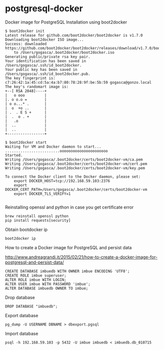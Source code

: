 # postgresql-docker
Docker image for PostgreSQL
Installation using boot2docker

```
$ boot2docker init
Latest release for github.com/boot2docker/boot2docker is v1.7.0
Downloading boot2docker ISO image...
Success: downloaded https://github.com/boot2docker/boot2docker/releases/download/v1.7.0/boot2docker.iso
	to /Users/gogasca/.boot2docker/boot2docker.iso
Generating public/private rsa key pair.
Your identification has been saved in /Users/gogasca/.ssh/id_boot2docker.
Your public key has been saved in /Users/gogasca/.ssh/id_boot2docker.pub.
The key fingerprint is:
c7:26:42:1a:45:cd:5a:4a:b7:80:78:28:9f:be:5b:59 gogasca@gonzo.local
The key's randomart image is:
+--[ RSA 2048]----+
|   o ooo         |
|. o o.o =        |
| o o...* .       |
|  o  +o ..       |
| .  . E S +      |
|  .  o . +       |
|   .o            |
|  ..             |
|  ..             |
+-----------------+

$ boot2docker start
Waiting for VM and Docker daemon to start...
.........................oooooooooooooooooooooo
Started.
Writing /Users/gogasca/.boot2docker/certs/boot2docker-vm/ca.pem
Writing /Users/gogasca/.boot2docker/certs/boot2docker-vm/cert.pem
Writing /Users/gogasca/.boot2docker/certs/boot2docker-vm/key.pem

To connect the Docker client to the Docker daemon, please set:
    export DOCKER_HOST=tcp://192.168.59.103:2376
    export DOCKER_CERT_PATH=/Users/gogasca/.boot2docker/certs/boot2docker-vm
    export DOCKER_TLS_VERIFY=1


```
Reinstalling openssl and python in case you get certificate error

```
brew reinstall openssl python
pip install requests[security]
```

Obtain bootdocker ip

```
boot2docker ip
```

How to create a Docker image for PostgreSQL and persist data

http://www.andreagrandi.it/2015/02/21/how-to-create-a-docker-image-for-postgresql-and-persist-data/

```
CREATE DATABASE imbuedb WITH OWNER imbue ENCODING 'UTF8';
CREATE ROLE imbue superuser;  
ALTER ROLE imbue WITH LOGIN;
ALTER USER imbue WITH PASSWORD 'imbue';
ALTER DATABASE imbuedb OWNER TO imbue;
```

Drop database

```
DROP DATABASE "imbuedb";
```

Export database
```
pg_dump -U USERNAME DBNAME > dbexport.pgsql
```

Import database

```
psql -h 192.168.59.103 -p 5432 -U imbue imbuedb < imbuedb.db_010715 
```


